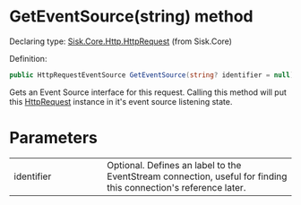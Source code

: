 <!--

Copyrights 2023 Sisk Framework - CypherPotato
Published under MIT license

!!! DO NOT EDIT THIS FILE !!!
This file was generated by a tool in the Sisk package. To edit the information in this documentation,
edit the XML documentation present in the Sisk source code.

-->


# GetEventSource(string) method

Declaring type: [Sisk.Core.Http.HttpRequest](/read?q=/contents/spec/Sisk.Core.Http.HttpRequest.md) (from Sisk.Core)


Definition:

```cs
public HttpRequestEventSource GetEventSource(string? identifier = null)
```

Gets an Event Source interface for this request. Calling this method will put this <a href="/read?q=/contents/spec/Sisk.Core.Http.HttpRequest.md">HttpRequest</a> instance in it's event source listening state.


# Parameters

<table>
    <tbody>
<tr>
    <td width="33%">identifier</td>
    <td>Optional. Defines an label to the EventStream connection, useful for finding this connection's reference later.</td>
</tr>
    </tbody>
</table>
